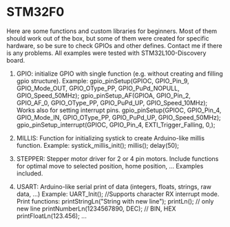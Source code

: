 STM32F0
===================

Here are some functions and custom libraries for beginners. Most of them should work out of the box, but some of them were created for specific hardware, so be sure to check GPIOs and other defines. 
Contact me if there is any problems. All examples were tested with STM32L100-Discovery board. 

1. GPIO: initialize GPIO with single function (e.g. without creating and filling gpio structure).
Example: 
	gpio_pinSetup(GPIOC, GPIO_Pin_9, GPIO_Mode_OUT, GPIO_OType_PP, GPIO_PuPd_NOPULL, GPIO_Speed_50MHz);
	gpio_pinSetup_AF(GPIOA, GPIO_Pin_2, GPIO_AF_0, GPIO_OType_PP, GPIO_PuPd_UP, GPIO_Speed_10MHz);
Works also for setting interrupt pins.
	gpio_pinSetup(GPIOC, GPIO_Pin_4, GPIO_Mode_IN, GPIO_OType_PP, GPIO_PuPd_UP, GPIO_Speed_50MHz);
	gpio_pinSetup_interrupt(GPIOC, GPIO_Pin_4, EXTI_Trigger_Falling, 0,);		

2. MILLIS: Function for initializing systick to create Arduino-like millis function.
Example:
	systick_millis_init();
	millis();
	delay(50);

3. STEPPER: Stepper motor driver for 2 or 4 pin motors. 
Include functions for optimal move to selected position, home position, ...
Examples included. 

4. USART: Arduino-like serial print of data (integers, floats, strings, raw data, ...)
Example:
	UART_Init();	//Supports character RX interrupt mode.
Print functions:
	printStringLn("String with new line");
	printLn();	// only new line
	printNumberLn(1234567890, DEC); // BIN, HEX
	printFloatLn(123.456);
	...


